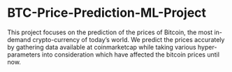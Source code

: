 # BTC-Price-Prediction-ML-Project
This project focuses on the prediction of the prices of Bitcoin, the most in-demand crypto-currency of today’s world. We predict the prices accurately by gathering data available at coinmarketcap while taking various hyper-parameters into consideration which have affected the bitcoin prices until now.
